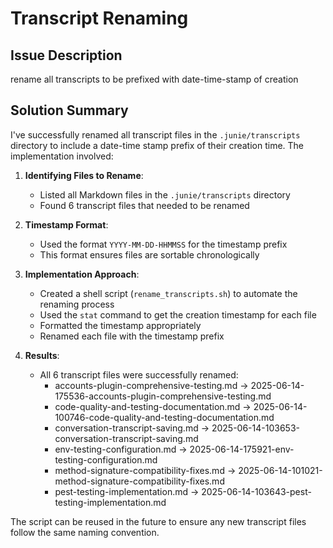 # Transcript Renaming

## Issue Description
rename all transcripts to be prefixed with date-time-stamp of creation

## Solution Summary
I've successfully renamed all transcript files in the `.junie/transcripts` directory to include a date-time stamp prefix of their creation time. The implementation involved:

1. **Identifying Files to Rename**:
   - Listed all Markdown files in the `.junie/transcripts` directory
   - Found 6 transcript files that needed to be renamed

2. **Timestamp Format**:
   - Used the format `YYYY-MM-DD-HHMMSS` for the timestamp prefix
   - This format ensures files are sortable chronologically

3. **Implementation Approach**:
   - Created a shell script (`rename_transcripts.sh`) to automate the renaming process
   - Used the `stat` command to get the creation timestamp for each file
   - Formatted the timestamp appropriately
   - Renamed each file with the timestamp prefix

4. **Results**:
   - All 6 transcript files were successfully renamed:
     - accounts-plugin-comprehensive-testing.md → 2025-06-14-175536-accounts-plugin-comprehensive-testing.md
     - code-quality-and-testing-documentation.md → 2025-06-14-100746-code-quality-and-testing-documentation.md
     - conversation-transcript-saving.md → 2025-06-14-103653-conversation-transcript-saving.md
     - env-testing-configuration.md → 2025-06-14-175921-env-testing-configuration.md
     - method-signature-compatibility-fixes.md → 2025-06-14-101021-method-signature-compatibility-fixes.md
     - pest-testing-implementation.md → 2025-06-14-103643-pest-testing-implementation.md

The script can be reused in the future to ensure any new transcript files follow the same naming convention.
